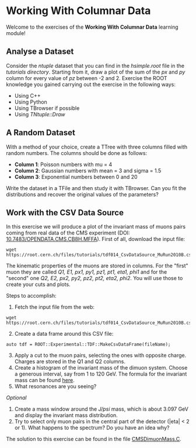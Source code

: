 # Working With Columnar Data
Welcome to the exercises of the **Working With Columnar Data** learning module!

## Analyse a Dataset
Consider the *ntuple* dataset that you can find in the *hsimple.root* file in the *tutorials directory*.
Starting from it, draw a plot of the sum of the *px* and *py* column for every value of *pz* between -2 and 2.
Exercise the ROOT knowledge you gained carrying out the exercise in the following ways:
 - Using C++
 - Using Python
 - Using TBrowser if possible
 - Using *TNtuple::Draw*

## A Random Dataset
With a method of your choice, create a TTree with three columns filled with random numbers. The columns should be done as follows:
 - **Column 1**: Poisson numbers with mu = 4
 - **Column 2**: Gaussian numbers with mean = 3 and sigma = 1.5
 - **Column 3**: Exponential numbers between 0 and 20

Write the dataset in a TFile and then study it with TBrowser.
Can you fit the distributions and recover the original values of the parameters?

## Work with the CSV Data Source
In this exercise we will produce a plot of the invariant mass of muons pairs coming from real data of the CMS 
experiment (DOI: [10.7483/OPENDATA.CMS.CB8H.MFFA](http://opendata.cern.ch/record/700)).
First of all, download the input file:
```
wget https://root.cern.ch/files/tutorials/tdf014_CsvDataSource_MuRun2010B.csv
```
The kinematic properties of the muons are stored in columns. For the "first" muon they are called 
*Q1, E1, px1, py1, pz1, pt1, eta1, phi1* and for the "second" one *Q2, E2, px2, py2, pz2, pt2, eta2, phi2*.
You will use those to create your cuts and plots.

Steps to accomplish:
1) Fetch the input file from the web:
```
wget https://root.cern.ch/files/tutorials/tdf014_CsvDataSource_MuRun2010B.csv
```
2) Create a data frame around this CSV file:
```
auto tdf = ROOT::Experimental::TDF::MakeCsvDataFrame(fileName);
```
3) Apply a cut to the muon pairs, selecting the ones with opposite charge. Charges are stored in the Q1 and Q2 columns.
4) Create a histogram of the invariant mass of the dimuon system. Choose a generous interval, say from 1 to 120 GeV. The formula for the invariant mass can be found [here](https://en.wikipedia.org/wiki/Invariant_mass).
5) What resonances are you seeing?

*Optional*
1) Create a mass window around the *J/psi* mass, which is about 3.097 GeV and display the invariant mass distribution.
2) Try to select only muon pairs in the central part of the detector (|eta| < 2 or 1). What happens to the spectrum? Do you have an idea why?

The solution to this exercise can be found in the file [CMSDimuonMass.C](CMSDimuonMass.C).
